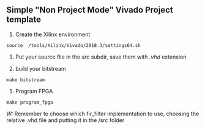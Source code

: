 ## Simple "Non Project Mode" Vivado Project template

1. Create the Xilinx environment
```console
source  /tools/Xilinx/Vivado/2018.3/settings64.sh
```

1. Put your source file in the *src* subdir,  save them with *.vhd* extension

1.  build your bitstream 
```console
make bitstream
```

1. Program FPGA

```console
make program_fpga
```

_W:_ Remember to choose which fir_filter implementation to use, choosing the relative .vhd file and putting it in the /src folder 

